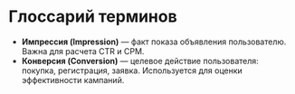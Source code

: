 # Глоссарий терминов

- **Импрессия (Impression)** — факт показа объявления пользователю. Важна для расчета CTR и CPM.
- **Конверсия (Conversion)** — целевое действие пользователя: покупка, регистрация, заявка. Используется для оценки эффективности кампаний.
